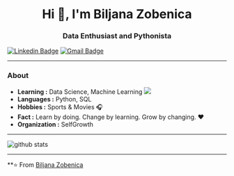 <h1 align="center"> Hi 👋, I'm Biljana Zobenica </h1>
<h3 align="center">Data Enthusiast and Pythonista</h3>

[![Linkedin Badge](https://img.shields.io/badge/-Biljana_Zobenica-blue?style=flat-square&logo=Linkedin&logoColor=white&link=https://www.linkedin.com/in/biljana-data-enthusiast//)](https://www.linkedin.com/in/biljana-data-enthusiast/) [![Gmail Badge](https://img.shields.io/badge/-biljana.zobenica@outlook.com-c14438?style=flat-square&logo=Gmail&logoColor=white&link=mailto:biljana.zobenica@outlook.com)](mailto:biljana.zobenica@outlook.com)

---------------------------------------------------------------------------------------------------------------------------------------------------------------------------------
### About

-  **Learning :** Data Science, Machine Learning <img src="https://avatars.githubusercontent.com/in/6672?s=41&u=a7a34b10582b8299dd85b607ab83067349450582&v=4">
-  **Languages :** Python, SQL
-  **Hobbies :** Sports & Movies :headphones:
-  **Fact :** Learn by doing. Change by learning. Grow by changing. :heart: 
-  **Organization :** SelfGrowth

---------------------------------------------------------------------------------------------------------------------------------------------------------------------------------

![github stats](https://github-readme-stats.vercel.app/api?username=biljana-zobenica&show_icons=true)

---------------------------------------------------------------------------------------------------------------------------------------------------------------------------------


**⭐️ From [Biljana Zobenica](https://biljana-zobenica.github.io/)
